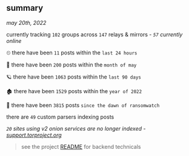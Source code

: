 
## summary
_may 20th, 2022_

currently tracking `102` groups across `147` relays & mirrors - _`57` currently online_

⏲ there have been `11` posts within the `last 24 hours`

🦈 there have been `200` posts within the `month of may`

🪐 there have been `1063` posts within the `last 90 days`

🏚 there have been `1529` posts within the `year of 2022`

🦕 there have been `3815` posts `since the dawn of ransomwatch`

there are `49` custom parsers indexing posts

_`20` sites using v2 onion services are no longer indexed - [support.torproject.org](https://support.torproject.org/onionservices/v2-deprecation/)_

> see the project [README](https://github.com/joshhighet/ransomwatch#ransomwatch--) for backend technicals
